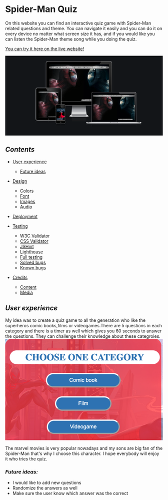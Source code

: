 # **Spider-Man Quiz** 

On this website you can find an interactive quiz game with Spider-Man related questions and theme. You can navigate it easily and you can do it on every device no matter what screen size it has, and if you would like you can listen the Spider-Man theme song while you doing the quiz.

[You can try it here on the live website!](https://viktormathe.github.io/spiderman-quiz/)

![Welcome page](./assets/images/readme-images/firstlook.png)

## _**Contents**_

* [User experience](#user-experience)
    * [Future ideas](#future-ideas)

* [Design](#design)
    * [Colors](#colors)
    * [Font](#font)
    * [Images](#images)
    * [Audio](#audio)

* [Deployment](#deployment)

* [Testing](#testing)
    * [W3C Validator](#html-validator)
    * [CSS Validator](#css-validator)
    * [JSHint](#javascript)
    * [Lighthouse](#lighthouse)
    * [Full testing](#full-testing)
    * [Solved bugs](#solved-bugs)
    * [Known bugs](#known-bugs)

* [Credits](#credits)
    * [Content](#content)
    * [Media](#media)

## _**User experience**_

My idea was to create a quiz game to all the generation who like the superheros comic books,films or videogames.There are 5 questions in each category and there is a timer as well which gives you 60 seconds to answer the questions. They can challenge their knowledge about these categroies.
![Categories](./assets/images/readme-images/category.png)

 The marvel movies is very popular nowadays and my sons are big fan of the Spider-Man that's why I choose this character. I hope everybody will enjoy it who tries the quiz.
 
 ### _Future ideas:_
  * I would like to add new questions 
  * Randomize the answers as well
  * Make sure the user know which answer was the correct

